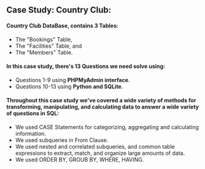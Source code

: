 ## Case Study:  Country Club:

#### Country Club DataBase, contains 3 Tables: 
   * The "Bookings" Table,
   * The "Facilities" Table, and
   * The "Members" Table.
   
#### In this case study, there's 13 Questions we need solve using: 
   * Questions 1-9 using **PHPMyAdmin interface**.
   * Questions 10-13 using **Python and SQLite**.
   
#### Throughout this case study we've covered a wide variety of methods for transforming, manipulating, and calculating data to answer a wide variety of questions in SQL: 
   * We used CASE Statements for categorizing, aggregating and calculating information.
   * We used subqueries in From Clause.
   * We used nested and correlated subqueries, and common table expressions to extract, match, and organize large amounts of data.
   * We used ORDER BY, GROUB BY, WHERE, HAVING. 

    

